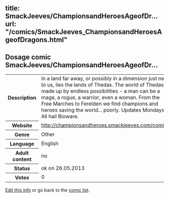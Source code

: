 title: SmackJeeves/ChampionsandHeroesAgeofDr...
url: "/comics/SmackJeeves_ChampionsandHeroesAgeofDragons.html"
---
Dosage comic SmackJeeves/ChampionsandHeroesAgeofDr...
-----------------------------------------

<p id="msg"></p>
<script type="text/javascript">
if (window.location.search === '?edit_info_mail=sent_ok') {
  var elem = document.getElementById("msg");
  elem.innerHTML = 'Edited information sucessfully sent for review, which is usually done daily. Thanks!';
  elem.className = 'ok';
}
</script>
<table class="comicinfo">
<tr>
<th>Description</th><td>In a land far away, or possibly in a dimension just next to us, lies the lands of Thedas. The world of Thedas is made up by endless possibilities - a man can be a mage, a rogue, a warrior, even a woman. From the Free Marches to Ferelden we find champions and heroes saving the world... poorly. Updates Mondays. All hail Bioware.</td>
</tr>
<tr>
<th>Website</th><td><a href="http://championsandheroes.smackjeeves.com/comics/">http://championsandheroes.smackjeeves.com/comics/</a></td>
</tr>
<tr>
<th>Genre</th><td>Other</td>
</tr>
<tr>
<th>Language</th><td>English</td>
</tr>
<tr>
<th>Adult content</th><td>no</td>
</tr>
<tr>
<th>Status</th><td>ok on 26.05.2013</td>
</tr>
<tr>
<th>Votes</th><td>0</td>
</tr>
</table>

[Edit this info](SmackJeeves_ChampionsandHeroesAgeofDragons_edit.html) or go back to the [comic list](../comic-index.html).
